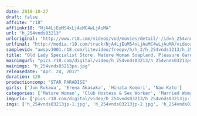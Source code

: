 ```yaml
---
date: 2018-10-27
draft: false
affsite: "r18"
afflinkr18: "NjA4LjEuMS4xLjAuMC4wLjAuMA"
url: "h_254vnds03213"
urloriginal: "http://www.r18.com/videos/vod/movies/detail/-/id=h_254vnds03213"
urlfinal: "http://media.r18.com/track/NjA4LjEuMS4xLjAuMC4wLjAuMA/videos/vod/movies/detail/-/id=h_254vnds03213"
samplevid: "awspv3001.r18.com/litevideo/freepv/h/h_2/h_254vnds3213/h_254vnds3213_dmb_w.mp4"
title: "Old Lady Specialist Store. Mature Woman Soapland. Pleasure Garden"
mainimgurl: "pics.r18.com/digital/video/h_254vnds03213/h_254vnds03213ps.jpg"
mainimgs: "h_254vnds03213ps.jpg"
releasedate: "Apr. 24, 2017"
duration: 120
productioncomp: "STAR PARADISE"
girls: ['Jun Rukawa', 'Erena Akasaka', 'Hinata Komori', 'Nao Kato']
categories: ['Mature Woman', 'Club Hostess & Sex Worker', 'Married Woman', 'Creampie', 'Threesome / Foursome', 'Lotion']
imgurls: ['pics.r18.com/digital/video/h_254vnds03213/h_254vnds03213jp-1.jpg', 'pics.r18.com/digital/video/h_254vnds03213/h_254vnds03213jp-2.jpg', 'pics.r18.com/digital/video/h_254vnds03213/h_254vnds03213jp-3.jpg', 'pics.r18.com/digital/video/h_254vnds03213/h_254vnds03213jp-4.jpg', 'pics.r18.com/digital/video/h_254vnds03213/h_254vnds03213jp-5.jpg', 'pics.r18.com/digital/video/h_254vnds03213/h_254vnds03213jp-6.jpg', 'pics.r18.com/digital/video/h_254vnds03213/h_254vnds03213jp-7.jpg', 'pics.r18.com/digital/video/h_254vnds03213/h_254vnds03213jp-8.jpg', 'pics.r18.com/digital/video/h_254vnds03213/h_254vnds03213jp-9.jpg', 'pics.r18.com/digital/video/h_254vnds03213/h_254vnds03213jp-10.jpg', 'pics.r18.com/digital/video/h_254vnds03213/h_254vnds03213jp-11.jpg', 'pics.r18.com/digital/video/h_254vnds03213/h_254vnds03213jp-12.jpg', 'pics.r18.com/digital/video/h_254vnds03213/h_254vnds03213jp-13.jpg', 'pics.r18.com/digital/video/h_254vnds03213/h_254vnds03213jp-14.jpg', 'pics.r18.com/digital/video/h_254vnds03213/h_254vnds03213jp-15.jpg', 'pics.r18.com/digital/video/h_254vnds03213/h_254vnds03213jp-16.jpg', 'pics.r18.com/digital/video/h_254vnds03213/h_254vnds03213jp-17.jpg', 'pics.r18.com/digital/video/h_254vnds03213/h_254vnds03213jp-18.jpg', 'pics.r18.com/digital/video/h_254vnds03213/h_254vnds03213jp-19.jpg', 'pics.r18.com/digital/video/h_254vnds03213/h_254vnds03213jp-20.jpg']
imgs: ['h_254vnds03213jp-1.jpg', 'h_254vnds03213jp-2.jpg', 'h_254vnds03213jp-3.jpg', 'h_254vnds03213jp-4.jpg', 'h_254vnds03213jp-5.jpg', 'h_254vnds03213jp-6.jpg', 'h_254vnds03213jp-7.jpg', 'h_254vnds03213jp-8.jpg', 'h_254vnds03213jp-9.jpg', 'h_254vnds03213jp-10.jpg', 'h_254vnds03213jp-11.jpg', 'h_254vnds03213jp-12.jpg', 'h_254vnds03213jp-13.jpg', 'h_254vnds03213jp-14.jpg', 'h_254vnds03213jp-15.jpg', 'h_254vnds03213jp-16.jpg', 'h_254vnds03213jp-17.jpg', 'h_254vnds03213jp-18.jpg', 'h_254vnds03213jp-19.jpg', 'h_254vnds03213jp-20.jpg']
---
```

